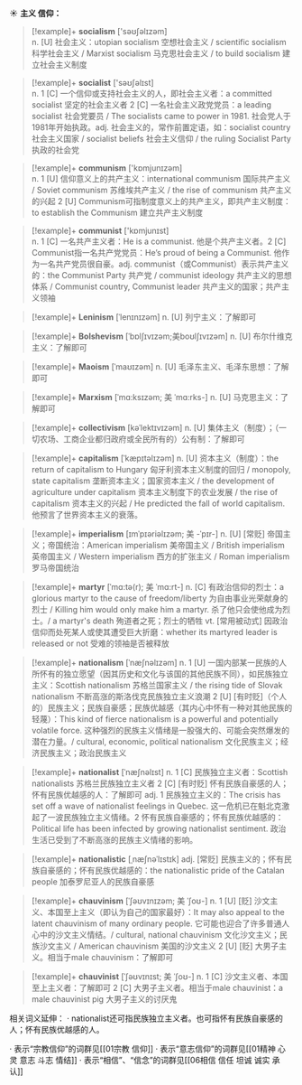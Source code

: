 ☀ <span class="category">**主义 信仰：**</span>
>[!example]+ <span class="vocabulary">**socialism**</span> ['səʊʃəlɪzəm]  
> <span class="definition">n. [U] 社会主义：</span>utopian socialism 空想社会主义 / scientific socialism 科学社会主义 / Marxist socialism 马克思社会主义 / to build socialism 建立社会主义制度

>[!example]+ <span class="vocabulary">**socialist**</span> ['səʊʃəlɪst]  
> <span class="definition">n. 1 [C] 一个信仰或支持社会主义的人，即社会主义者：</span>a committed socialist 坚定的社会主义者 <span class="definition">2 [C] 一名社会主义政党党员：</span>a leading socialist 社会党要员 / The socialists came to power in 1981. 社会党人于1981年开始执政。<span class="definition">adj. 社会主义的，常作前置定语，如：</span>socialist country 社会主义国家 / socialist beliefs 社会主义信仰 / the ruling Socialist Party 执政的社会党

>[!example]+ <span class="vocabulary">**communism**</span> ['kɒmjunɪzəm]  
> <span class="definition">n. 1 [U] 信仰意义上的共产主义：</span>international communism 国际共产主义 / Soviet communism 苏维埃共产主义 / the rise of communism 共产主义的兴起 <span class="definition">2 [U] Communism可指制度意义上的共产主义，即共产主义制度：</span>to establish the Communism 建立共产主义制度

>[!example]+ <span class="vocabulary">**communist**</span> ['kɒmjunɪst]  
> <span class="definition">n. 1 [C] 一名共产主义者：</span>He is a communist. 他是个共产主义者。<span class="definition">2 [C] Communist指一名共产党党员：</span>He’s proud of being a Communist. 他作为一名共产党员很自豪。<span class="definition">adj. communist（或Communist）表示共产主义的：</span>the Communist Party 共产党 / communist ideology 共产主义的思想体系 / Communist country, Communist leader 共产主义的国家；共产主义领袖
           
>[!example]+ <span class="vocabulary">**Leninism**</span> [ˈlenɪnɪzəm]
> <span class="definition">n. [U] 列宁主义：</span>了解即可

>[!example]+ <span class="vocabulary">**Bolshevism**</span> [ˈbɒlʃɪvɪzəm;美boʊlʃɪvɪzəm]
> <span class="definition">n. [U] 布尔什维克主义：</span>了解即可

>[!example]+ <span class="vocabulary">**Maoism**</span> [ˈmaʊɪzəm]
> <span class="definition">n. [U] 毛泽东主义、毛泽东思想：</span>了解即可

>[!example]+ <span class="vocabulary">**Marxism**</span> [ˈmɑ:ksɪzəm; 美 ˈmɑ:rks-]
> <span class="definition">n. [U] 马克思主义：</span>了解即可

>[!example]+ <span class="vocabulary">**collectivism**</span> [kəˈlektɪvɪzəm]
> <span class="definition">n. [U] 集体主义（制度）；（一切农场、工商企业都归政府或全民所有的）公有制：</span>了解即可
           
>[!example]+ <span class="vocabulary">**capitalism**</span> [ˈkæpɪtəlɪzəm]
> <span class="definition">n. [U] 资本主义（制度）：</span>the return of capitalism to Hungary 匈牙利资本主义制度的回归 / monopoly, state capitalism 垄断资本主义；国家资本主义 / the development of agriculture under capitalism 资本主义制度下的农业发展 / the rise of capitalism 资本主义的兴起 / He predicted the fall of world capitalism. 他预言了世界资本主义的衰落。
                      
>[!example]+ <span class="vocabulary">**imperialism**</span> [ɪmˈpɪəriəlɪzəm; 美 -ˈpɪr-]
> <span class="definition">n. [U] [常贬] 帝国主义；帝国统治：</span>American imperialism 美帝国主义 / British imperialism 英帝国主义 / Western imperialism 西方的扩张主义 / Roman imperialism 罗马帝国统治

>[!example]+ <span class="vocabulary">**martyr**</span> [ˈmɑ:tə(r); 美 ˈmɑ:rt-]
> <span class="definition">n. [C] 有政治信仰的烈士：</span>a glorious martyr to the cause of freedom/liberty 为自由事业光荣献身的烈士 / Killing him would only make him a martyr. 杀了他只会使他成为烈士。/ a martyr's death 殉道者之死；烈士的牺牲 <span class="definition">vt. [常用被动式] 因政治信仰而处死某人或使其遭受巨大折磨：</span>whether its martyred leader is released or not 受难的领袖是否被释放
           
>[!example]+ <span class="vocabulary">**nationalism**</span> [ˈnæʃnəlɪzəm]
> <span class="definition">n. 1 [U] 一国内部某一民族的人所怀有的独立愿望（因其历史和文化与该国的其他民族不同），如民族独立主义：</span>Scottish nationalism 苏格兰国家主义 / the rising tide of Slovak nationalism 不断高涨的斯洛伐克民族独立主义浪潮 <span class="definition">2 [U] [有时贬]（个人的）民族主义；民族自豪感；民族优越感（其内心中怀有一种对其他民族的轻蔑）：</span>This kind of fierce nationalism is a powerful and potentially volatile force. 这种强烈的民族主义情绪是一股强大的、可能会突然爆发的潜在力量。/ cultural, economic, political nationalism 文化民族主义；经济民族主义；政治民族主义
          
>[!example]+ <span class="vocabulary">**nationalist**</span> [ˈnæʃnəlɪst]
> <span class="definition">n. 1 [C] 民族独立主义者：</span>Scottish nationalists 苏格兰民族独立主义者 <span class="definition">2 [C] [有时贬] 怀有民族自豪感的人；怀有民族优越感的人：</span>了解即可 <span class="definition">adj. 1 民族独立主义的：</span>The crisis has set off a wave of nationalist feelings in Quebec. 这一危机已在魁北克激起了一波民族独立主义情绪。<span class="definition">2 怀有民族自豪感的；怀有民族优越感的：</span>Political life has been infected by growing nationalist sentiment. 政治生活已受到了不断高涨的民族主义情绪的影响。
           
>[!example]+ <span class="vocabulary">**nationalistic**</span> [ˌnæʃnəˈlɪstɪk]
> <span class="definition">adj. [常贬] 民族主义的；怀有民族自豪感的；怀有民族优越感的：</span>the nationalistic pride of the Catalan people 加泰罗尼亚人的民族自豪感          

>[!example]+ <span class="vocabulary">**chauvinism**</span> [ˈʃəʊvɪnɪzəm; 美 ˈʃoʊ-]
> <span class="definition">n. 1 [U] [贬] 沙文主义、本国至上主义（即认为自己的国家最好）：</span>It may also appeal to the latent chauvinism of many ordinary people. 它可能也迎合了许多普通人心中的沙文主义情结。/ cultural, national chauvinism 文化沙文主义；民族沙文主义 / American chauvinism 美国的沙文主义 <span class="definition">2 [U] [贬] 大男子主义。相当于male chauvinism：</span>了解即可

>[!example]+ <span class="vocabulary">**chauvinist**</span> [ˈʃəʊvɪnɪst; 美 ˈʃoʊ-]
> <span class="definition">n. 1 [C] 沙文主义者、本国至上主义者：</span>了解即可 <span class="definition">2 [C] 大男子主义者。相当于male chauvinist：</span>a male chauvinist pig 大男子主义的讨厌鬼

相关词义延伸：
· nationalist还可指民族独立主义者。也可指怀有民族自豪感的人；怀有民族优越感的人。

· 表示“宗教信仰”的词群见[[01宗教 信仰]]
· 表示“意志信仰”的词群见[[01精神 心灵 意志 斗志 情结]]
· 表示“相信”、“信念”的词群见[[06相信 信任 坦诚 诚实 承认]]
